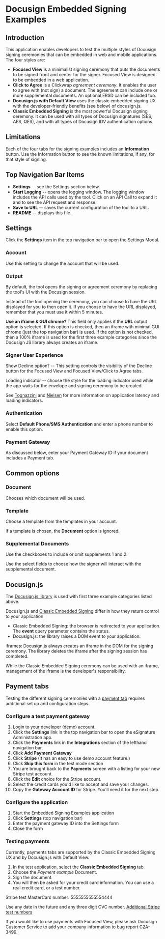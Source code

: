 # Docusign Embedded Signing Examples

## Introduction
This application enables developers to test the multiple styles of Docusign signing ceremonies that 
can be embedded in web and mobile applications. The four styles are:
* **Focused View** is a minimalist signing ceremony that puts the documents to be
signed front and center for the signer. Focused View is designed to be embedded in a web application.
* **Click to Agree** is a Clickwrap *agreement ceremony*. It enables the user to agree with (not sign) a
document. The agreement can include one or more supplemental documents. An optional ERSD can be included too.
* **Docusign.js with Default View** uses the classic embedded signing UX with the developer-friendly 
benefits (see below) of docusign.js.
* **Classic Embedded Signing** is the most powerful Docusign signing ceremony. It can be used with all 
types of Docusign signatures (SES, AES, QES), and with all types of Docusign IDV authentication options.

## Limitations
Each of the four tabs for the signing examples includes an **Information** button. Use the 
Information button to see the known limitations, if any, for that style of signing. 

## Top Navigation Bar Items
* **Settings** -- see the Settings section below.
* **Start Logging** -- opens the logging window. The logging window includes the API calls used by the tool. 
Click on an API Call to expand it and to see the API request and response.
* **Save to URL** -- saves the current configuration of the tool to a URL. 
* **README** -- displays this file.

## Settings
Click the **Settings** item in the top navigation bar to open the Settings Modal.

### Account
Use this setting to change the account that will be used.

### Output
By default, the tool opens the signing or agreement ceremony by replacing the tool's UI with the Docusign session.

Instead of the tool opening the ceremony, you can choose to have the URL displayed for you to then open it. 
If you choose to have the URL displayed, remember that you must use it within 5 minutes. 

**Use an iframe & GUI chrome?** This field only applies if the **URL** output option is selected.
If this option is checked, then an iframe with minimal GUI chrome (just the top navigation bar)
is used. If the option is not checked, then a 100% iframe is used for the first three example 
categories since the Docusign JS library always creates an iframe.

### Signer User Experience
Show Decline option? -- This setting controls the visibility of the Decline 
button for the Focused View and Focused View/Click to Agree tabs.

Loading indicator -- choose the style for the loading indicator used while the app 
waits for the envelope and signing ceremony to be created. 

See [Tognazzini](https://asktog.com/atc/principles-of-interaction-design/#latencyReduction) 
and [Nielsen](https://www.nngroup.com/articles/response-times-3-important-limits/) 
for more information on application latency and loading indicators.

### Authentication
Select **Default Phone/SMS Authentication** and enter a phone number to enable this option.

### Payment Gateway
As discussed below, enter your Payment Gateway ID if your document includes a Payment tab.

## Common options

### Document
Chooses which document will be used.

### Template
Choose a template from the templates in your account.

If a template is chosen, the **Document** option is ignored.

### Supplemental Documents
Use the checkboxes to include or omit supplements 1 and 2.

Use the select fields to choose how the signer will interact with the supplemental document. 

## Docusign.js
The [Docusign.js library](https://developers.docusign.com/docs/esign-rest-api/esign101/concepts/embedding/docusign-js-embedded-reference/)
is used with first three example categories listed above. 

Docusign.js and [Classic Embedded Signing](https://developers.docusign.com/docs/esign-rest-api/reference/envelopes/envelopeviews/createrecipient/) 
differ in how they return control to your application:
* Classic Embedded Signing: the browser is redirected to your application. The **event** query parameter contains the status.
* Docusign.js: the library raises a DOM event to your application.

iframes: Docusign.js always creates an iframe in the DOM for the signing ceremony. The library deletes the iframe after the signing session has completed.

While the Classic Embedded Signing ceremony can be used with an iframe, management of the iframe is the developer's responsibility.

## Payment tabs
Testing the different signing ceremonies with a 
[payment tab](https://developers.docusign.com/docs/esign-rest-api/esign101/concepts/tabs/payment/) requires additional set up and configuration steps.

### Configure a test payment gateway
1. Login to your developer (demo) account.
1. Click the **Settings** link in the top navigation bar to open the eSignature Administration app.
1. Click the **Payments** link in the **Integrations** section of the lefthand navigation bar.
1. Click **Add Payment Gateway**
1. Click **Stripe** (It has an easy to use demo account feature.)
1. Click **Skip this form** in the test mode section
1. You are brought back to the **Payments** screen with a listing
for your new Stripe test account.
1. Click the **Edit** choice for the Stripe account. 
1. Select the credit cards you'd like to accept and save your changes.
1. Copy the **Gateway Account ID** for Stripe. You'll need it for the
next step. 

### Configure the application
1. Start the Embedded Signing Examples application
1. Click **Settings** (top navigation bar)
1. Enter the payment gateway ID into the Settings form
1. Close the form

### Testing payments
Currently, payments tabs are supported by the Classic Embedded Signing UX
and by Docusign.js with Default View.

1. In the test application, select the **Classic Embedded Signing** tab. 
1. Choose the *Payment example* Document.
1. Sign the document.
1. You will then be asked for your credit card information. You can use
a real credit card, or a test number.

Stripe test MasterCard number: 5555555555554444

Use any date in the future and any three digit CVC number. 
[Additional Stripe test numbers](https://docs.stripe.com/testing?locale=en-GB) 

If you would like to use payments with Focused View, please ask Docusign Customer
Service to add your company information to bug report C2A-3499.


